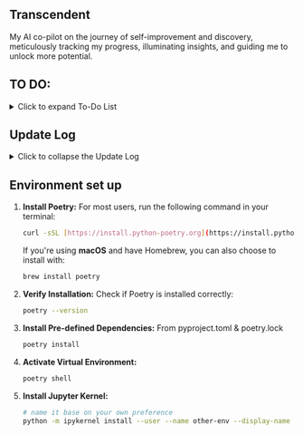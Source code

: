 ## Transcendent
 My AI co-pilot on the journey of self-improvement and discovery, meticulously tracking my progress, illuminating insights, and guiding me to unlock more potential.

## TO DO:
<details>
<summary>Click to expand To-Do List</summary>

- [ ] Data collection / sample data generation
- [ ] Architecture: 1 agent with many tools vs multiple agents
- [ ] Setting up credentials and API keys
</details>

## Update Log
<details>
<summary>Click to collapse the Update Log</summary>

Jun 13 on branch `hy-dev`:
- Showed an example of an agent equipped with github event search tool
- Tested the markdown display of the output

</details>


## Environment set up

1. **Install Poetry:** 
   For most users, run the following command in your terminal:
     ```bash
     curl -sSL [https://install.python-poetry.org](https://install.python-poetry.org) | python3 -
     ```

   If you're using **macOS** and have Homebrew, you can also choose to install with:
     ```bash
     brew install poetry
     ```

2. **Verify Installation:** Check if Poetry is installed correctly:
   ```bash
   poetry --version
   ```

3. **Install Pre-defined Dependencies:** From pyproject.toml & poetry.lock
    ```bash
    poetry install
    ```
4. **Activate Virtual Environment:**
    ```bash
    poetry shell
    ```
5. **Install Jupyter Kernel:**
    ```bash
    # name it base on your own preference
    python -m ipykernel install --user --name other-env --display-name "Python (other-env)"
    ```


